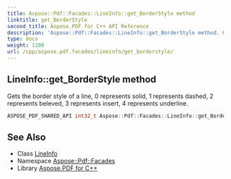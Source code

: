 ```yaml
---
title: Aspose::Pdf::Facades::LineInfo::get_BorderStyle method
linktitle: get_BorderStyle
second_title: Aspose.PDF for C++ API Reference
description: 'Aspose::Pdf::Facades::LineInfo::get_BorderStyle method. Gets the border style of a line, 0 represents solid, 1 represents dashed, 2 represents beleved, 3 represents insert, 4 represents underline in C++.'
type: docs
weight: 1100
url: /cpp/aspose.pdf.facades/lineinfo/get_borderstyle/
---
```

## LineInfo::get_BorderStyle method


Gets the border style of a line, 0 represents solid, 1 represents dashed, 2 represents beleved, 3 represents insert, 4 represents underline.

```cpp
ASPOSE_PDF_SHARED_API int32_t Aspose::Pdf::Facades::LineInfo::get_BorderStyle() const
```

## See Also

* Class [LineInfo](../)
* Namespace [Aspose::Pdf::Facades](../../)
* Library [Aspose.PDF for C++](../../../)
